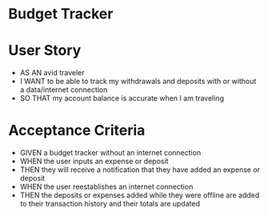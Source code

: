 # Budget Tracker 

# User Story

* AS AN avid traveler
* I WANT to be able to track my withdrawals and deposits with or without a data/internet connection
* SO THAT my account balance is accurate when I am traveling 

# Acceptance Criteria

* GIVEN a budget tracker without an internet connection
* WHEN the user inputs an expense or deposit
* THEN they will receive a notification that they have added an expense or deposit
* WHEN the user reestablishes an internet connection
* THEN the deposits or expenses added while they were offline are added to their transaction history and their totals are updated

